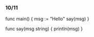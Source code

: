 ### 10/11

func main() {
    msg := "Hello"
    say(msg)
}

func say(msg string) {
    println(msg)
}
























































